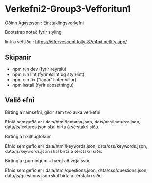 # Verkefni2-Group3-Vefforitun1

Óðinn Ágústsson : Einstaklingsverkefni

Bootstrap notað fyrir styling

link a vefsiðu : https://effervescent-lolly-87e4bd.netlify.app/

## Skipanir

- npm run dev (fyrir keyrslu)
- npm run lint (fyrir eslint og stylelint)
- npm run fix ("lagar" linter villur)
- npm install (fyrir uppsetningu)

## Valið efni

Birting á námsefni, gildir sem tvö auka verkefni

Efnið sem gefið er í data/html/lectures.json, data/css/lectures.json, data/js/lectures.json skal birta á sérstakri síðu.

Birting á lykilhugtökum

Efnið sem gefið er í data/html/keywords.json, data/css/keywords.json, data/js/keywords.json skal birta á sérstakri síðu.

Birting á spurningum + hægt að velja svör

Efnið sem gefið er í data/html/questions.json, data/css/questions.json, data/js/questions.json skal birta á sérstakri síðu.
